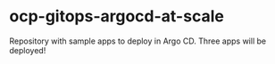 # ocp-gitops-argocd-at-scale
Repository with sample apps to deploy in Argo CD. Three apps will be deployed! 
